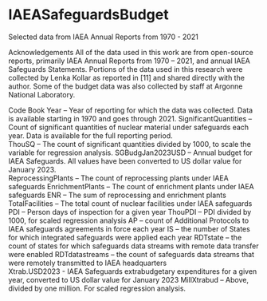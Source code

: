 # IAEASafeguardsBudget
Selected data from IAEA Annual Reports from 1970 - 2021

Acknowledgements
All of the data used in this work are from open-source reports, primarily IAEA Annual Reports from 1970 – 2021, and annual IAEA Safeguards Statements. Portions of the data used in this research were collected by Lenka Kollar as reported in [11] and shared directly with the author. Some of the budget data was also collected by staff at Argonne National Laboratory. 

Code Book
Year – Year of reporting for which the data was collected. Data is available starting in 1970 and goes through 2021. 
SignificantQuantities – Count of significant quantities of nuclear material under safeguards each year. Data is available for the full reporting period. 	
ThouSQ – The count of significant quantities divided by 1000, to scale the variable for regression analysis.
SGBudgJan2023USD – Annual budget for IAEA Safeguards. All values have been converted to US dollar value for January 2023. 	
ReprocessingPlants – The count of reprocessing plants under IAEA safeguards	
EnrichmentPlants – The count of enrichment plants under IAEA safeguards
ENR – The sum of reprocessing and enrichment plants
TotalFacilities – The total count of nuclear facilities under IAEA safeguards
PDI – Person days of inspection for a given year
ThouPDI – PDI divided by 1000, for scaled regression analysis
AP – count of Additional Protocols to IAEA safeguards agreements in force each year
IS – the number of States for which integrated safeguards were applied each year
RDTstate – the count of states for which safeguards data streams with remote data transfer were enabled
RDTdatastreams – the count of safeguards data streams that were remotely transmitted to IAEA headquarters	
Xtrab.USD2023	- IAEA Safeguards extrabudgetary expenditures for a given year, converted to US dollar value for January 2023
MillXtrabud – Above, divided by one million. For scaled regression analysis.
